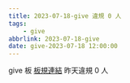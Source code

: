 ```yaml
---
title: 2023-07-18-give 違規 0 人
tags:
    - give
abbrlink: 2023-07-18-give
date: give-2023-07-18 12:00:00
---
```

give 板 [板規連結](https://www.ptt.cc/bbs/give/M.1612495900.A.C32.html)
昨天違規 0 人
